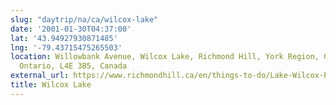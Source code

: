 ```yaml
---
slug: "daytrip/na/ca/wilcox-lake"
date: '2001-01-30T04:37:00'
lat: '43.94927930871485'
lng: '-79.43715475265503'
location: Willowbank Avenue, Wilcox Lake, Richmond Hill, York Region, Golden Horseshoe,
  Ontario, L4E 3B5, Canada
external_url: https://www.richmondhill.ca/en/things-to-do/Lake-Wilcox-Park.aspx
title: Wilcox Lake
---
```



